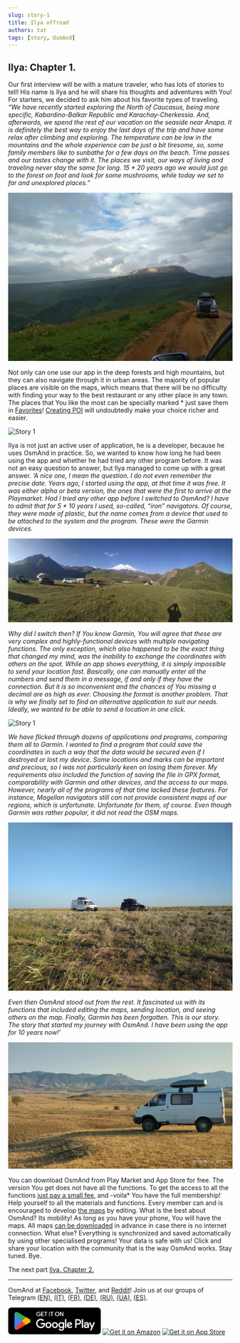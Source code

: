 ```yaml
---
slug: story-1
title: Ilya offroad
authors: tat
tags: [story, OsmAnd]
---
```


## Ilya: Chapter 1.

Our first interview will be with a mature traveler, who has lots of stories to tell! His name is Ilya and he will share his thoughts and adventures with You! For starters, we decided to ask him about his favorite types of traveling. _“We have recently started exploring the North of Caucasus, being more specific, Kabardino-Balkar Republic and Karachay-Cherkessia. And, afterwards, we spend the rest of our vacation on the seaside near Anapa. It is definitely the best way to enjoy the last days of the trip and have some relax after climbing and exploring. The temperature can be low in the mountains and the whole experience can be just a bit tiresome, so, some family members like to sunbathe for a few days on the beach. Time passes and our tastes change with it. The places we visit, our ways of living and traveling never stay the same for long. 15 * 20 years ago we would just go to the forest on foot and look for some mushrooms, while today we set to far and unexplored places.”_


![Story 1](./history-1-1.jpg)


Not only can one use our app in the deep forests and high mountains, but they can also navigate through it in urban areas. The majority of popular places are  visible on the maps, which means that there will be no difficulty with finding your way to the best restaurant or any other place in any town. The places that You like the most can be specially marked * just save them in <a href="https://osmand.net/features/favourites">Favorites</a>!   <a href="https://osmand.net/features/osm-editing-plugin#How_to_use_it">Creating POI</a> will undoubtedly make your choice richer and easier.

![Story 1](./history-15.jpg)

Ilya is not just an active user of application, he is a developer, because he uses OsmAnd in practice. So, we wanted to know how long he had been using the app and whether he had tried any other program before. It was not an easy question to answer, but Ilya managed to come up with a great answer. _‘A nice one, I mean the question. I do not even remember the precise date. Years ago, I started using the app, at that time it was free. It was either alpha or beta version, the ones that were the first to arrive at the Playmarket. Had I tried any other app before I switched to OsmAnd? I have to admit that for 5 * 10 years I used, so-called, “iron” navigators. Of course, they were made of plastic, but the name comes from a device that used to be attached to the system and the program. These were the Garmin devices._

![Story 1](./history-1-2.jpg)

 _Why did I switch then? If You know Garmin, You will agree that these are very complex and highly-functional devices with multiple navigating functions. The only exception, which also happened to be the exact thing that changed my mind, was the inability to exchange the coordinates with others on the spot. While an app shows everything, it is simply impossible to send your location fast. Basically, one can manually enter all the numbers and send them in a message, if and only if they have the connection. But it is so inconvenient and the chances of You missing a decimal are as high as ever. Choosing the format is another problem. That is why we finally set to find an alternative application to suit our needs. Ideally, we wanted to be able to send a location in one click._

![Story 1](./history-1-3.jpg)

_We have flicked through dozens of applications and programs, comparing them all to Garmin. I wanted to find a program that could save the coordinates in such a way that the data would be secured even if I destroyed or lost my device. Some locations and marks can be important and precious, so I was not particularly keen on losing them forever. My requirements also included the function of saving the file in GPX format, comparability with Garmin and other devices, and the access to our maps. However, nearly all of the programs of that time lacked these features. For instance, Magellan navigators still can not provide consistent maps of our regions, which is unfortunate. Unfortunate for them, of course. Even though Garmin was rather popular, it did not read the OSM maps._

![Story 1](./history-1-4.jpg)

 _Even then OsmAnd stood out from the rest. It fascinated us with its functions that included editing the maps, sending location, and seeing others on the map. Finally, Garmin has been forgotten. This is our story. The story that started my journey with OsmAnd. I have been using the app for 10 years now!’_

![Story 1](./history-1-5.jpg)

You can download OsmAnd from Play Market and App Store for free. The version You get does not have all the functions. To get the access to all the functions <a href="https://osmand.net/features/osmand_purchases">just pay a small fee</a>, and -voila* You have the full membership! Help yourself to all the materials and functions. Every member can and is encouraged to develop <a href="https://www.openstreetmap.org">the maps</a> by editing. What is the best about OsmAnd? Its mobility! As long as you have your phone, You will have the maps. All maps <a href="https://osmand.net/features/start#Ways_to_download_maps">can be downloaded</a> in advance in case there is no internet connection. What else? Everything is synchronized and saved automatically by using other specialised programs! Your data is safe with us!
Click and share your location with the community that is the way OsmAnd works.
Stay tuned.
Bye.

 The next part <a href="https://osmand.net/blog/history-1-2">Ilya. Chapter 2.</a>

_________________________________________________


OsmAnd at <a href="https://www.facebook.com/osmandapp/">Facebook</a>, <a href="https://www.twitter.com/osmandapp/">Twitter</a>, and <a href="https://www.reddit.com/r/OsmAnd/">Reddit</a>!
 Join us at our groups of Telegram <a href="https://t.me/OsmAndMaps">(EN)</a>, <a href="https://t.me/itosmand">(IT)</a>,  <a href="https://t.me/frosmand">(FR)</a>, <a href="https://t.me/deosmand">(DE)</a>, <a href="https://t.me/ruosmand">(RU)</a>, <a href="https://t.me/uaosmand">(UA)</a>, <a href="https://t.me/osmand_es">(ES)</a>.

<a href="https://play.google.com/store/apps/details?id=net.osmand" target="_blank">
<img src="https://raw.githubusercontent.com/osmandapp/osmandapp.github.io/9fc59e5136b6a07045eb96d052b3ce6ddde805c3/website/images/help/badge_store_google_play.png" alt="Get it on Google Play" height="60"/></a>
<a href="https://www.amazon.com/OsmAnd-Maps-Navigation/dp/B00D0SA8I8" target="_blank">
<img src="https://raw.githubusercontent.com/osmandapp/osmandapp.github.io/9fc59e5136b6a07045eb96d052b3ce6ddde805c3/website/images/help/badge_store_amazon.png" alt="Get it on Amazon" height="60"/></a>
<a href="https://itunes.apple.com/app/apple-store/id934850257?pt=2123532&amp;ct=WebSite&amp;mt=8" target="_blank">
<img src="https://raw.githubusercontent.com/osmandapp/osmandapp.github.io/9fc59e5136b6a07045eb96d052b3ce6ddde805c3/website/images/app-store-badge.png" alt="Get it on App Store" height="60"/></a>
